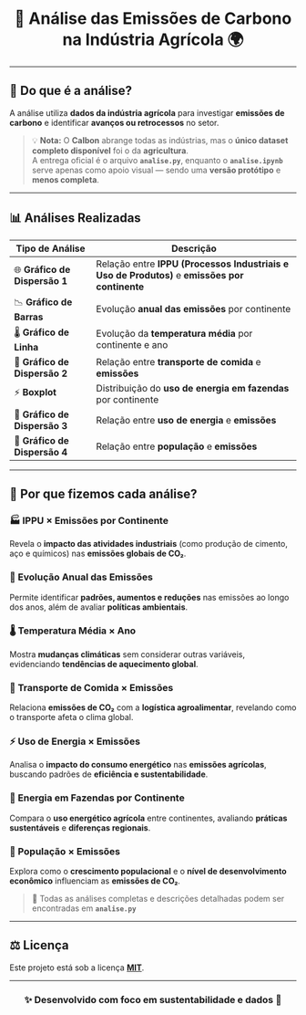<h1 align="center">🌱 Análise das Emissões de Carbono na Indústria Agrícola 🌍</h1>

---

## 📖 Do que é a análise?

A análise utiliza **dados da indústria agrícola** para investigar **emissões de carbono** e identificar **avanços ou retrocessos** no setor.  

> 💡 **Nota:** O **Calbon** abrange todas as indústrias, mas o **único dataset completo disponível** foi o da **agricultura**.  
> A entrega oficial é o arquivo **`analise.py`**, enquanto o **`analise.ipynb`** serve apenas como apoio visual — sendo uma **versão protótipo** e **menos completa**.

---

## 📊 Análises Realizadas

| Tipo de Análise | Descrição |
|------------------|------------|
| 🌐 **Gráfico de Dispersão 1** | Relação entre **IPPU (Processos Industriais e Uso de Produtos)** e **emissões por continente** |
| 📉 **Gráfico de Barras** | Evolução **anual das emissões** por continente |
| 🌡️ **Gráfico de Linha** | Evolução da **temperatura média** por continente e ano |
| 🚚 **Gráfico de Dispersão 2** | Relação entre **transporte de comida** e **emissões** |
| ⚡ **Boxplot** | Distribuição do **uso de energia em fazendas** por continente |
| 🔋 **Gráfico de Dispersão 3** | Relação entre **uso de energia** e **emissões** |
| 👥 **Gráfico de Dispersão 4** | Relação entre **população** e **emissões** |

---

## 💬 Por que fizemos cada análise?

### 🏭 IPPU × Emissões por Continente  
Revela o **impacto das atividades industriais** (como produção de cimento, aço e químicos) nas **emissões globais de CO₂**.

### 📆 Evolução Anual das Emissões  
Permite identificar **padrões, aumentos e reduções** nas emissões ao longo dos anos, além de avaliar **políticas ambientais**.

### 🌡️ Temperatura Média × Ano  
Mostra **mudanças climáticas** sem considerar outras variáveis, evidenciando **tendências de aquecimento global**.

### 🚜 Transporte de Comida × Emissões  
Relaciona **emissões de CO₂** com a **logística agroalimentar**, revelando como o transporte afeta o clima global.

### ⚡ Uso de Energia × Emissões  
Analisa o **impacto do consumo energético** nas **emissões agrícolas**, buscando padrões de **eficiência e sustentabilidade**.

### 🌾 Energia em Fazendas por Continente  
Compara o **uso energético agrícola** entre continentes, avaliando **práticas sustentáveis** e **diferenças regionais**.

### 👥 População × Emissões  
Explora como o **crescimento populacional** e o **nível de desenvolvimento econômico** influenciam as **emissões de CO₂**.

> 📁 Todas as análises completas e descrições detalhadas podem ser encontradas em **`analise.py`**

---

## ⚖️ Licença

Este projeto está sob a licença [**MIT**](https://choosealicense.com/licenses/mit/).  

---

<h3 align="center">✨ Desenvolvido com foco em sustentabilidade e dados 🌿</h3>
